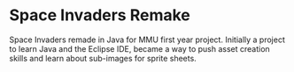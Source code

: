 # Space Invaders Remake
 Space Invaders remade in Java for MMU first year project.
 Initially a project to learn Java and the Eclipse IDE, became a way to push asset creation skills and learn about sub-images for sprite sheets.
